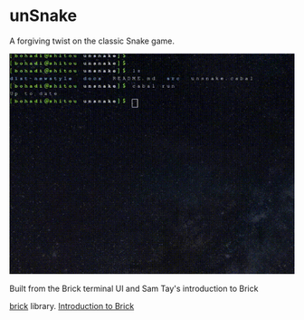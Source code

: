 # unSnake

A forgiving twist on the classic Snake game.


<p align="center">
  <img src="./docs/img/unsnake.gif"/>
</p>


Built from the Brick terminal UI and Sam Tay's introduction to Brick


[brick](https://hackage.haskell.org/package/brick-0.18) library.
[Introduction to Brick](https://samtay.github.io/posts/introduction-to-brick)

